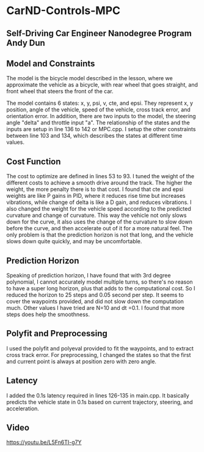 # CarND-Controls-MPC
Self-Driving Car Engineer Nanodegree Program
Andy Dun
---

## Model and Constraints

The model is the bicycle model described in the lesson, where we approximate the vehicle as a bicycle, with rear wheel that goes straight, and front wheel that steers the front of the car.

The model contains 6 states: x, y, psi, v, cte, and epsi. They represent x, y position, angle of the vehicle, speed of the vehicle, cross track error, and orientation error. In addition, there are two inputs to the model, the steering angle "delta" and throttle input "a". The relationship of the states and the inputs are setup in line 136 to 142 or MPC.cpp. I setup the other constraints between line 103 and 134, which describes the states at different time values.

## Cost Function
The cost to optimize are defined in lines 53 to 93. I tuned the weight of the different costs to achieve a smooth drive around the track. The higher the weight, the more penalty there is to that cost. I found that cte and epsi weights are like P gains in PID, where it reduces rise time but increases vibrations, while change of delta is like a D gain, and reduces vibrations. I also changed the weight for the vehicle speed according to the predicted curvature and change of curvature. This way the vehicle not only slows down for the curve, it also uses the change of the curvature to slow down before the curve, and then accelerate out of it for a more natural feel. The only problem is that the prediction horizon is not that long, and the vehicle slows down quite quickly, and may be uncomfortable.

## Prediction Horizon
Speaking of prediction horizon, I have found that with 3rd degree polynomial, I cannot accurately model multiple turns, so there's no reason to have a super long horizon, plus that adds to the computational cost. So I reduced the horizon to 25 steps and 0.05 second per step. It seems to cover the waypoints provided, and did not slow down the computation much. Other values I have tried are N=10 and dt =0.1. I found that more steps does help the smoothness.

## Polyfit and Preprocessing

I used the polyfit and polyeval provided to fit the waypoints, and to extract cross track error. For preprocessing, I changed the states so that the first and current point is always at position zero with zero angle. 

## Latency

I added the 0.1s latency required in lines 126-135 in main.cpp. It basically predicts the vehicle state in 0.1s based on current trajectory, steering, and acceleration.

## Video
https://youtu.be/L5Fn6TI-g7Y

